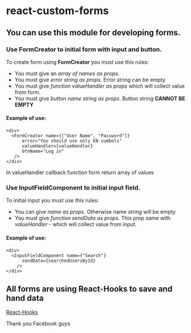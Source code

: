# react-custom-forms
## You can use this module for developing forms. 

### Use FormCreator to initial form with input and button.
To create form using **FormCreator** you must use this rules:
- You must give an *array of names as props*.
- You must give *error string as props*. Error string can be empty 
- You must give *function valueHandler as props* which will collect value from form.
- You must give *button name string as props*. Button string **CANNOT BE EMPTY**

#### Example of use:
    <div>
      <FormCreator name={["User Name", "Password"]}
          error="You should use only EN sumbols"
          valueHandler={valueHandler}
          btnName="Log in"
       />
    </div>
In valueHandler callback function form return array of values

### Use InputFieldComponent to initial input field. 
To initial input you must use this rules:
- You can give *name as props*. Otherwise name string will be empty
- You must give *function sendData as props*. This prop same with *valueHandler* - which will collect value from input.

#### Example of use:
    <div>
      <InputFieldComponent name={"Search"}
          sendData={searchedUsersById}
        />
    </div>

## All forms are using React-Hooks to save and hand data
[React-Hooks](https://reactjs.org/docs/hooks-faq.html#is-it-safe-to-omit-functions-from-the-list-of-dependencies)

Thank you Facebook guys

